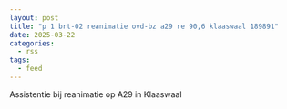 ```yaml
---
layout: post
title: "p 1 brt-02 reanimatie ovd-bz a29 re 90,6 klaaswaal 189891"
date: 2025-03-22
categories: 
  - rss
tags: 
  - feed
---
```


Assistentie bij reanimatie op A29 in Klaaswaal
